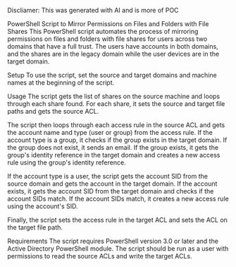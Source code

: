 Discliamer: This was generated with AI and is more of POC


PowerShell Script to Mirror Permissions on Files and Folders with File Shares
This PowerShell script automates the process of mirroring permissions on files and folders with file shares for users across two domains that have a full trust. The users have accounts in both domains, and the shares are in the legacy domain while the user devices are in the target domain.

Setup
To use the script, set the source and target domains and machine names at the beginning of the script.

Usage
The script gets the list of shares on the source machine and loops through each share found. For each share, it sets the source and target file paths and gets the source ACL.

The script then loops through each access rule in the source ACL and gets the account name and type (user or group) from the access rule. If the account type is a group, it checks if the group exists in the target domain. If the group does not exist, it sends an email. If the group exists, it gets the group's identity reference in the target domain and creates a new access rule using the group's identity reference.

If the account type is a user, the script gets the account SID from the source domain and gets the account in the target domain. If the account exists, it gets the account SID from the target domain and checks if the account SIDs match. If the account SIDs match, it creates a new access rule using the account's SID.

Finally, the script sets the access rule in the target ACL and sets the ACL on the target file path.

Requirements
The script requires PowerShell version 3.0 or later and the Active Directory PowerShell module. The script should be run as a user with permissions to read the source ACLs and write the target ACLs.
